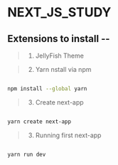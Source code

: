 # NEXT_JS_STUDY

## Extensions to install --

> 1. JellyFish Theme

> 2. Yarn nstall via npm

```sh

npm install --global yarn

```

> 3. Create next-app
```sh

yarn create next-app

```

> 3. Running first next-app
```sh

yarn run dev

```